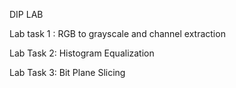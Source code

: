 DIP LAB

Lab task 1 : RGB to grayscale and channel extraction 

Lab Task 2: Histogram Equalization

Lab Task 3: Bit Plane Slicing
